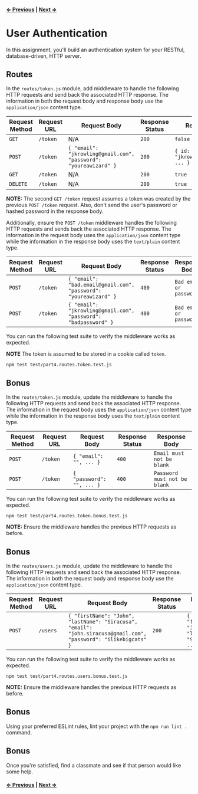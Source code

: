 #### [⇐ Previous](3_user_registration.md) | [Next ⇒](5_user_authorization.md)

# User Authentication

In this assignment, you'll build an authentication system for your RESTful, database-driven, HTTP server.

## Routes

In the `routes/token.js` module, add middleware to handle the following HTTP requests and send back the associated HTTP response. The information in both the request body and response body use the `application/json` content type.

| Request Method | Request URL | Request Body                                                     | Response Status | Response Body                                    | Set-Cookie        |
|----------------|-------------|------------------------------------------------------------------|-----------------|--------------------------------------------------|-------------------|
| `GET`          | `/token`    | N/A                                                              | `200`           | `false`                                          | N/A               |
| `POST`         | `/token`    | `{ "email": "jkrowling@gmail.com", "password": "youreawizard" }` | `200`           | `{ id: 1, "email": "jkrowling@gmail.com", ... }` | `token=eyJhbG...` |
| `GET`          | `/token`    | N/A                                                              | `200`           | `true`                                           | N/A               |
| `DELETE`       | `/token`    | N/A                                                              | `200`           | `true`                                           | `token=`          |

**NOTE:** The second `GET /token` request assumes a token was created by the previous `POST /token` request. Also, don't send the user's password or hashed password in the response body.

Additionally, ensure the `POST /token` middleware handles the following HTTP requests and sends back the associated HTTP response. The information in the request body uses the `application/json` content type while the information in the response body uses the `text/plain` content type.

| Request Method | Request URL | Request Body                                                     | Response Status | Response Body           |
|----------------|-------------|------------------------------------------------------------------|-----------------|-------------------------|
| `POST`         | `/token`    | `{ "email": "bad.email@gmail.com", "password": "youreawizard" }` | `400`           | `Bad email or password` |
| `POST`         | `/token`    | `{ "email": "jkrowling@gmail.com", "password": "badpassword" }`  | `400`           | `Bad email or password` |

You can run the following test suite to verify the middleware works as expected.

**NOTE** The token is assumed to be stored in a cookie called `token`.

```shell
npm test test/part4.routes.token.test.js
```

## Bonus

In the `routes/token.js` module, update the middleware to handle the following HTTP requests and send back the associated HTTP response. The information in the request body uses the `application/json` content type while the information in the response body uses the `text/plain` content type.

| Request Method | Request URL | Request Body              | Response Status | Response Body                |
|----------------|-------------|---------------------------|-----------------|------------------------------|
| `POST`         | `/token`    | `{ "email": "", ... }`    | `400`           | `Email must not be blank`    |
| `POST`         | `/token`    | `{ "password": "", ... }` | `400`           | `Password must not be blank` |

You can run the following test suite to verify the middleware works as expected.

```shell
npm test test/part4.routes.token.bonus.test.js
```

**NOTE:** Ensure the middleware handles the previous HTTP requests as before.

## Bonus

In the `routes/users.js` module, update the middleware to handle the following HTTP requests and send back the associated HTTP response. The information in both the request body and response body use the `application/json` content type.

| Request Method | Request URL        | Request Body                                                                                                        | Response Status | Response Body                                                   | Set-Cookie        |
|----------------|--------------------|---------------------------------------------------------------------------------------------------------------------|-----------------|-----------------------------------------------------------------|-------------------|
| `POST`         | `/users`           | `{ "firstName": "John", "lastName": "Siracusa", "email": "john.siracusa@gmail.com", "password": "ilikebigcats" }` | `200`           | `{ id: 2, "firstName": "John", "lastName": "Siracusa", ... }` | `token=eyJhbG...` |

You can run the following test suite to verify the middleware works as expected.

```shell
npm test test/part4.routes.users.bonus.test.js
```

**NOTE:** Ensure the middleware handles the previous HTTP requests as before.

## Bonus

Using your preferred ESLint rules, lint your project with the `npm run lint .` command.

## Bonus

Once you're satisfied, find a classmate and see if that person would like some help.

#### [⇐ Previous](3_user_registration.md) | [Next ⇒](5_user_authorization.md)
